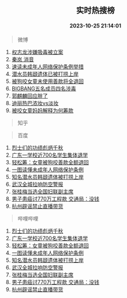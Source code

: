 <div align="center"><h2>实时热搜榜</h2><h4>2023-10-25 21:14:01</h4></div>

> 微博  

1. [权志龙涉嫌吸毒被立案](https://s.weibo.com/weibo?q=%23%E6%9D%83%E5%BF%97%E9%BE%99%E6%B6%89%E5%AB%8C%E5%90%B8%E6%AF%92%E8%A2%AB%E7%AB%8B%E6%A1%88%23&t=31&band_rank=1&Refer=top)<br />
2. [秦岚 消音](https://s.weibo.com/weibo?q=%E7%A7%A6%E5%B2%9A%20%E6%B6%88%E9%9F%B3&t=31&band_rank=2&Refer=top)<br />
3. [速读未成年人网络保护条例举措](https://s.weibo.com/weibo?q=%23%E9%80%9F%E8%AF%BB%E6%9C%AA%E6%88%90%E5%B9%B4%E4%BA%BA%E7%BD%91%E7%BB%9C%E4%BF%9D%E6%8A%A4%E6%9D%A1%E4%BE%8B%E4%B8%BE%E6%8E%AA%23&t=31&band_rank=3&Refer=top)<br />
4. [潜水员韩颋遗体已被打捞上岸](https://s.weibo.com/weibo?q=%23%E6%BD%9C%E6%B0%B4%E5%91%98%E9%9F%A9%E9%A2%8B%E9%81%97%E4%BD%93%E5%B7%B2%E8%A2%AB%E6%89%93%E6%8D%9E%E4%B8%8A%E5%B2%B8%23&t=31&band_rank=4&Refer=top)<br />
5. [被狗咬女童未使用善款将全退回](https://s.weibo.com/weibo?q=%23%E8%A2%AB%E7%8B%97%E5%92%AC%E5%A5%B3%E7%AB%A5%E6%9C%AA%E4%BD%BF%E7%94%A8%E5%96%84%E6%AC%BE%E5%B0%86%E5%85%A8%E9%80%80%E5%9B%9E%23&t=31&band_rank=5&Refer=top)<br />
6. [BIGBANG五名成员四名涉毒](https://s.weibo.com/weibo?q=%23BIGBANG%E4%BA%94%E5%90%8D%E6%88%90%E5%91%98%E5%9B%9B%E5%90%8D%E6%B6%89%E6%AF%92%23&t=31&band_rank=6&Refer=top)<br />
7. [郭麒麟回应胖了](https://s.weibo.com/weibo?q=%23%E9%83%AD%E9%BA%92%E9%BA%9F%E5%9B%9E%E5%BA%94%E8%83%96%E4%BA%86%23&t=31&band_rank=7&Refer=top)<br />
8. [迪丽热巴浓妆vs淡妆](https://s.weibo.com/weibo?q=%23%E8%BF%AA%E4%B8%BD%E7%83%AD%E5%B7%B4%E6%B5%93%E5%A6%86vs%E6%B7%A1%E5%A6%86%23&t=31&band_rank=8&Refer=top)<br />
9. [被咬女童妈妈解释为何筹款](https://s.weibo.com/weibo?q=%23%E8%A2%AB%E5%92%AC%E5%A5%B3%E7%AB%A5%E5%A6%88%E5%A6%88%E8%A7%A3%E9%87%8A%E4%B8%BA%E4%BD%95%E7%AD%B9%E6%AC%BE%23&t=31&band_rank=9&Refer=top)<br />

> 知乎  


> 百度  

1. [烈士们的功绩彪炳千秋](https://www.baidu.com/s?wd=%E7%83%88%E5%A3%AB%E4%BB%AC%E7%9A%84%E5%8A%9F%E7%BB%A9%E5%BD%AA%E7%82%B3%E5%8D%83%E7%A7%8B&sa=fyb_news&rsv_dl=fyb_news)<br />
2. [广东一学校近700名学生集体退学](https://www.baidu.com/s?wd=%E5%B9%BF%E4%B8%9C%E4%B8%80%E5%AD%A6%E6%A0%A1%E8%BF%91700%E5%90%8D%E5%AD%A6%E7%94%9F%E9%9B%86%E4%BD%93%E9%80%80%E5%AD%A6&sa=fyb_news&rsv_dl=fyb_news)<br />
3. [轻松筹：女童被狗咬善款全额退回](https://www.baidu.com/s?wd=%E8%BD%BB%E6%9D%BE%E7%AD%B9%EF%BC%9A%E5%A5%B3%E7%AB%A5%E8%A2%AB%E7%8B%97%E5%92%AC%E5%96%84%E6%AC%BE%E5%85%A8%E9%A2%9D%E9%80%80%E5%9B%9E&sa=fyb_news&rsv_dl=fyb_news)<br />
4. [一图读懂未成年人网络保护条例](https://www.baidu.com/s?wd=%E4%B8%80%E5%9B%BE%E8%AF%BB%E6%87%82%E6%9C%AA%E6%88%90%E5%B9%B4%E4%BA%BA%E7%BD%91%E7%BB%9C%E4%BF%9D%E6%8A%A4%E6%9D%A1%E4%BE%8B&sa=fyb_news&rsv_dl=fyb_news)<br />
5. [知名潜水员韩颋遗体被打捞上岸](https://www.baidu.com/s?wd=%E7%9F%A5%E5%90%8D%E6%BD%9C%E6%B0%B4%E5%91%98%E9%9F%A9%E9%A2%8B%E9%81%97%E4%BD%93%E8%A2%AB%E6%89%93%E6%8D%9E%E4%B8%8A%E5%B2%B8&sa=fyb_news&rsv_dl=fyb_news)<br />
6. [武汉全城拉响防空警报](https://www.baidu.com/s?wd=%E6%AD%A6%E6%B1%89%E5%85%A8%E5%9F%8E%E6%8B%89%E5%93%8D%E9%98%B2%E7%A9%BA%E8%AD%A6%E6%8A%A5&sa=fyb_news&rsv_dl=fyb_news)<br />
7. [张桂梅当选全国妇联副主席](https://www.baidu.com/s?wd=%E5%BC%A0%E6%A1%82%E6%A2%85%E5%BD%93%E9%80%89%E5%85%A8%E5%9B%BD%E5%A6%87%E8%81%94%E5%89%AF%E4%B8%BB%E5%B8%AD&sa=fyb_news&rsv_dl=fyb_news)<br />
8. [男子患癌讨770万工程款 交通局：没钱](https://www.baidu.com/s?wd=%E7%94%B7%E5%AD%90%E6%82%A3%E7%99%8C%E8%AE%A8770%E4%B8%87%E5%B7%A5%E7%A8%8B%E6%AC%BE+%E4%BA%A4%E9%80%9A%E5%B1%80%EF%BC%9A%E6%B2%A1%E9%92%B1&sa=fyb_news&rsv_dl=fyb_news)<br />
9. [杭州辟谣禁止直播带货](https://www.baidu.com/s?wd=%E6%9D%AD%E5%B7%9E%E8%BE%9F%E8%B0%A3%E7%A6%81%E6%AD%A2%E7%9B%B4%E6%92%AD%E5%B8%A6%E8%B4%A7&sa=fyb_news&rsv_dl=fyb_news)<br />

> 哔哩哔哩  

1. [烈士们的功绩彪炳千秋](https://www.baidu.com/s?wd=%E7%83%88%E5%A3%AB%E4%BB%AC%E7%9A%84%E5%8A%9F%E7%BB%A9%E5%BD%AA%E7%82%B3%E5%8D%83%E7%A7%8B&sa=fyb_news&rsv_dl=fyb_news)<br />
2. [广东一学校近700名学生集体退学](https://www.baidu.com/s?wd=%E5%B9%BF%E4%B8%9C%E4%B8%80%E5%AD%A6%E6%A0%A1%E8%BF%91700%E5%90%8D%E5%AD%A6%E7%94%9F%E9%9B%86%E4%BD%93%E9%80%80%E5%AD%A6&sa=fyb_news&rsv_dl=fyb_news)<br />
3. [轻松筹：女童被狗咬善款全额退回](https://www.baidu.com/s?wd=%E8%BD%BB%E6%9D%BE%E7%AD%B9%EF%BC%9A%E5%A5%B3%E7%AB%A5%E8%A2%AB%E7%8B%97%E5%92%AC%E5%96%84%E6%AC%BE%E5%85%A8%E9%A2%9D%E9%80%80%E5%9B%9E&sa=fyb_news&rsv_dl=fyb_news)<br />
4. [一图读懂未成年人网络保护条例](https://www.baidu.com/s?wd=%E4%B8%80%E5%9B%BE%E8%AF%BB%E6%87%82%E6%9C%AA%E6%88%90%E5%B9%B4%E4%BA%BA%E7%BD%91%E7%BB%9C%E4%BF%9D%E6%8A%A4%E6%9D%A1%E4%BE%8B&sa=fyb_news&rsv_dl=fyb_news)<br />
5. [知名潜水员韩颋遗体被打捞上岸](https://www.baidu.com/s?wd=%E7%9F%A5%E5%90%8D%E6%BD%9C%E6%B0%B4%E5%91%98%E9%9F%A9%E9%A2%8B%E9%81%97%E4%BD%93%E8%A2%AB%E6%89%93%E6%8D%9E%E4%B8%8A%E5%B2%B8&sa=fyb_news&rsv_dl=fyb_news)<br />
6. [武汉全城拉响防空警报](https://www.baidu.com/s?wd=%E6%AD%A6%E6%B1%89%E5%85%A8%E5%9F%8E%E6%8B%89%E5%93%8D%E9%98%B2%E7%A9%BA%E8%AD%A6%E6%8A%A5&sa=fyb_news&rsv_dl=fyb_news)<br />
7. [张桂梅当选全国妇联副主席](https://www.baidu.com/s?wd=%E5%BC%A0%E6%A1%82%E6%A2%85%E5%BD%93%E9%80%89%E5%85%A8%E5%9B%BD%E5%A6%87%E8%81%94%E5%89%AF%E4%B8%BB%E5%B8%AD&sa=fyb_news&rsv_dl=fyb_news)<br />
8. [男子患癌讨770万工程款 交通局：没钱](https://www.baidu.com/s?wd=%E7%94%B7%E5%AD%90%E6%82%A3%E7%99%8C%E8%AE%A8770%E4%B8%87%E5%B7%A5%E7%A8%8B%E6%AC%BE+%E4%BA%A4%E9%80%9A%E5%B1%80%EF%BC%9A%E6%B2%A1%E9%92%B1&sa=fyb_news&rsv_dl=fyb_news)<br />
9. [杭州辟谣禁止直播带货](https://www.baidu.com/s?wd=%E6%9D%AD%E5%B7%9E%E8%BE%9F%E8%B0%A3%E7%A6%81%E6%AD%A2%E7%9B%B4%E6%92%AD%E5%B8%A6%E8%B4%A7&sa=fyb_news&rsv_dl=fyb_news)<br />
